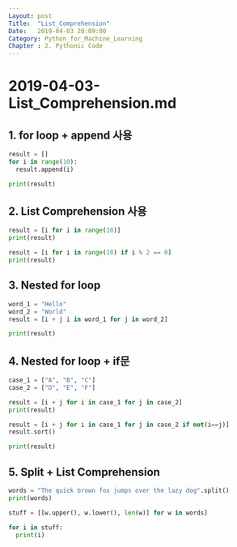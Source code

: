 ```yaml
---
Layout: post
Title:  "List_Comprehension"
Date:   2019-04-03 20:09:00
Category: Python_for_Machine_Learning
Chapter : 2. Pythonic Code
---
```


# 2019-04-03-List_Comprehension.md

## 1. for loop + append 사용

```python
result = []
for i in range(10):
  result.append(i)

print(result)
```
## 2. List Comprehension 사용

```python
result = [i for i in range(10)]
print(result)

result = [i for i in range(10) if i % 2 == 0]
print(result)
```

## 3. Nested for loop

```python
word_1 = "Hello"
word_2 = "World"
result = [i + j i in word_1 for j in word_2]

print(result)
```
## 4. Nested for loop + if문

```python
case_1 = ["A", "B", "C"]
case_2 = ["D", "E", "F"]

result = [i + j for i in case_1 for j in case_2]
print(result)

result = [i + j for i in case_1 for j in case_2 if not(i==j)]
result.sort()

print(result)
```

## 5. Split + List Comprehension

```python
words = "The quick brown fox jumps over the lazy dog".split()
print(words)

stuff = [[w.upper(), w.lower(), len(w)] for w in words]

for i in stuff:
  print(i)
```
